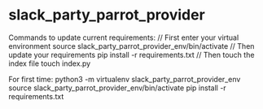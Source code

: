 # slack_party_parrot_provider

Commands to update current requirements:
// First enter your virtual environment
source slack_party_parrot_provider_env/bin/activate
// Then update your requirements
pip install -r requirements.txt
// Then touch the index file
touch index.py



For first time:
python3 -m virtualenv slack_party_parrot_provider_env
source slack_party_parrot_provider_env/bin/activate
pip install -r requirements.txt